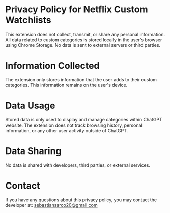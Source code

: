# Privacy Policy for Netflix Custom Watchlists

This extension does not collect, transmit, or share any personal information.
All data related to custom categories is stored locally in the user's browser using Chrome Storage.
No data is sent to external servers or third parties.

# Information Collected

The extension only stores information that the user adds to their custom categories. This information remains on the user's device.

# Data Usage

Stored data is only used to display and manage categories within ChatGPT website.
The extension does not track browsing history, personal information, or any other user activity outside of ChatGPT.

# Data Sharing

No data is shared with developers, third parties, or external services.

# Contact

If you have any questions about this privacy policy, you may contact the developer at: sebastiansarco20@gmail.com
